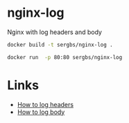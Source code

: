 # nginx-log
Nginx with log headers and body 

```bash
docker build -t sergbs/nginx-log .
```
```bash
docker run  -p 80:80 sergbs/nginx-log
```

# Links
- [How to log headers](https://stackoverflow.com/questions/24380123/how-to-log-all-headers-in-nginx)
- [How to log body](https://stackoverflow.com/questions/17609472/really-logging-the-post-request-body-instead-of-with-nginx)
